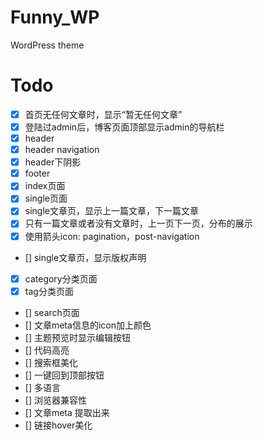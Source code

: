 # Funny_WP
WordPress theme

# Todo

  - [x] 首页无任何文章时，显示“暂无任何文章”
  - [x] 登陆过admin后，博客页面顶部显示admin的导航栏
  - [x] header
  - [x] header navigation
  - [x] header下阴影
  - [x] footer
  - [x] index页面
  - [x] single页面
  - [x] single文章页，显示上一篇文章，下一篇文章
  - [x] 只有一篇文章或者没有文章时，上一页下一页，分布的展示
  - [x] 使用箭头icon: pagination，post-navigation
  - [] single文章页，显示版权声明
  - [x] category分类页面
  - [x] tag分类页面
  - [] search页面 
  - [] 文章meta信息的icon加上颜色
  - [] 主题预览时显示编辑按钮
  - [] 代码高亮
  - [] 搜索框美化
  - [] 一键回到顶部按钮
  - [] 多语言
  - [] 浏览器兼容性
  - [] 文章meta 提取出来
  - [] 链接hover美化
